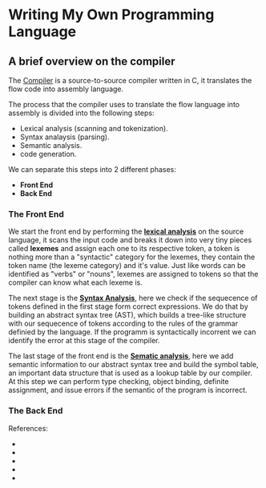 # Writing My Own Programming Language


<!-- Write about why I'm doing this-->


## A brief overview on the compiler

The [Compiler][1] is a source-to-source compiler written in C, 
it translates the flow code into assembly language.

The process that the compiler uses to translate the flow language into assembly
is divided into the following steps:

- Lexical analysis (scanning and tokenization).
- Syntax analaysis (parsing).
- Semantic analysis.
- code generation. 

We can separate this steps into 2 different phases:

- **Front End**
- **Back End**

### The Front End 

We start the front end by performing the [**lexical analysis**][2] on the source language,
it scans the input code and breaks it down into very tiny pieces called **lexemes** 
and assign each one to its  respective token, a token is nothing more than a 
"syntactic" category for the lexemes, they contain the token name (the lexeme category) 
and it's value. Just like words can be identified as "verbs" or "nouns", 
lexemes are assigned to tokens so that the compiler can know what each lexeme is. 

The next stage is the [**Syntax Analysis**][3], here we check if the sequecence 
of tokens defined in the first stage form correct expressions. We do that by 
building an abstract syntax tree (AST), which builds a tree-like structure with 
our sequecence of tokens according to the rules of the grammar definied by the language.
If the programm is syntactically incorrent we can identify the error at this stage
of the compiler.

The last stage of the front end is the [**Sematic analysis**][4], here we add semantic
information to our abstract syntax tree and build the symbol table, an important
data structure that is used as a lookup table by our compiler. At this step we
can perform type checking, object binding, definite assignment, and issue errors
if the semantic of the program is incorrect.   

### The Back End





References:

- [1]: <https://en.wikipedia.org/wiki/Compiler> "Compilers"
- [2]: <https://en.wikipedia.org/wiki/Lexical_analysis> "Lexical analysis"
- [3]: <https://en.wikipedia.org/wiki/Parsing> "Syntax analysis" 
- [4]: <https://en.wikipedia.org/wiki/Semantic_analysis_(compilers)> "Semantic analysis"
- [5]: <https://en.wikipedia.org/wiki/Code_generation_(compiler)> "Code generation" 
